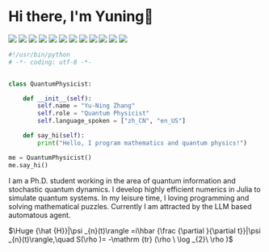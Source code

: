 # Hi there, I'm Yuning👋
![](https://img.shields.io/badge/Julia--informational?style=flat&logo=julia&logoColor=white&color=6aa6f8)
![](https://img.shields.io/badge/Python--informational?style=flat&logo=python&logoColor=white&color=6aa6f8)
![](https://img.shields.io/badge/VS_Code--informational?style=flat&logo=visual-studio-code&logoColor=white&color=6aa6f8)
![](https://img.shields.io/badge/Jupyter--informational?style=flat&logo=jupyter&logoColor=white&color=6aa6f8)
![](https://img.shields.io/badge/PyCharm--informational?style=flat&logo=pycharm&logoColor=white&color=6aa6f8)
![](https://img.shields.io/badge/Git--informational?style=flat&logo=git&logoColor=white&color=6aa6f8)
![](https://img.shields.io/badge/Docker--informational?style=flat&logo=docker&logoColor=white&color=6aa6f8)
![](https://img.shields.io/badge/Bash--informational?style=flat&logo=gnu-bash&logoColor=white&color=6aa6f8)
![](https://img.shields.io/badge/OpenAI--informational?style=flat&logo=openai&logoColor=white&color=6aa6f8)
![](https://img.shields.io/badge/Mathematica--informational?style=flat&logo=wolframmathematica&logoColor=white&color=6aa6f8)
![](https://img.shields.io/badge/MacOS--informational?style=flat&logo=MacOS&logoColor=white&color=6aa6f8)
![](https://img.shields.io/badge/Manjaro--informational?style=flat&logo=manjaro&logoColor=white&color=6aa6f8)
```python
#!/usr/bin/python
# -*- coding: utf-8 -*-


class QuantumPhysicist:

    def __init__(self):
        self.name = "Yu-Ning Zhang"
        self.role = "Quantum Physicist"
        self.language_spoken = ["zh_CN", "en_US"]

    def say_hi(self):
        print("Hello, I program mathematics and quantum physics!")

me = QuantumPhysicist()
me.say_hi()
```

I am a Ph.D. student working in the area of quantum information and stochastic quantum dynamics. I develop highly efficient numerics in Julia to simulate quantum systems. 
In my leisure time, I loving programming and solving mathematical puzzles. Currently I am attracted by the LLM based automatous agent.

$\Huge {\hat {H}}|\psi _{n}(t)\rangle =i\hbar {\frac {\partial }{\partial t}}|\psi _{n}(t)\rangle,\quad S(\rho )= -\mathrm {tr} (\rho \ \log _{2}\ \rho )$

<!--
## ☕ Languages

I write numerical algorithms in Julia and Python to emulate the evolution of quantum systems. 

[![Top Langs](https://github-readme-stats.vercel.app/api/top-langs/?username=EigenSolver&layout=donut&theme=nord&hide=jupyter%20notebook,glsl,tex)](https://github.com/anuraghazra/github-readme-stats)
-->

<!--


## 🏆 GitHub Trophies

[![Readme Card](https://github-readme-stats.vercel.app/api/pin/?username=QuantumBFS&repo=Yao.jl)](https://github.com/QuantumBFS/Yao.jl)


![Anurag's GitHub stats](https://github-readme-stats.vercel.app/api?username=eigensolver&show_icons=true&theme=nord&rank_icon=percentile)

[![trophy](https://github-profile-trophy.vercel.app/?username=EigenSolver&theme=nord&column=7)](https://github.com/ryo-ma/github-profile-trophy)

**EigenSolver/EIgenSolver** is a ✨ _special_ ✨ repository because its `README.md` (this file) appears on your GitHub profile.

Here are some ideas to get you started:

- 🔭 I’m currently working on ...
- 🌱 I’m currently learning ...
- 👯 I’m looking to collaborate on ...
- 🤔 I’m looking for help with ...
- 💬 Ask me about ...
- 📫 How to reach me: ...
- 😄 Pronouns: ...
- ⚡ Fun fact: ...
-->
